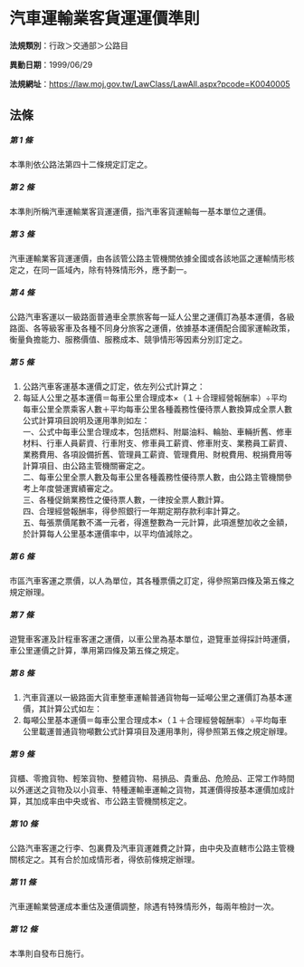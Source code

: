 # 汽車運輸業客貨運運價準則

**法規類別**：行政＞交通部＞公路目

**異動日期**：1999/06/29  

**法規網址**：https://law.moj.gov.tw/LawClass/LawAll.aspx?pcode=K0040005





## 法條
##### 第 1 條
本準則依公路法第四十二條規定訂定之。

##### 第 2 條
本準則所稱汽車運輸業客貨運運價，指汽車客貨運輸每一基本單位之運價。

##### 第 3 條
汽車運輸業客貨運運價，由各該管公路主管機關依據全國或各該地區之運輸情形核定之，在同一區域內，除有特殊情形外，應予劃一。

##### 第 4 條
公路汽車客運以一級路面普通車全票旅客每一延人公里之運價訂為基本運價，各級路面、各等級客車及各種不同身分旅客之運價，依據基本運價配合國家運輸政策，衡量負擔能力、服務價值、服務成本、競爭情形等因素分別訂定之。

##### 第 5 條
1. 公路汽車客運基本運價之訂定，依左列公式計算之：
1. 每延人公里之基本運價＝每車公里合理成本×（１＋合理經營報酬率）÷平均每車公里全票乘客人數＋平均每車公里各種義務性優待票人數換算成全票人數公式計算項目說明及運用準則如左：  
一、公式中每車公里合理成本，包括燃料、附屬油料、輪胎、車輛折舊、修車材料、行車人員薪資、行車附支、修車員工薪資、修車附支、業務員工薪資、業務費用、各項設備折舊、管理員工薪資、管理費用、財稅費用、稅捐費用等計算項目、由公路主管機關審定之。  
二、每車公里全票人數及每車公里各種義務性優待票人數，由公路主管機關參考上年度營運實績審定之。  
三、各種促銷業務性之優待票人數，一律按全票人數計算。  
四、合理經營報酬率，得參照銀行一年期定期存款利率計算之。  
五、每張票價尾數不滿一元者，得進整數為一元計算，此項進整加收之金額，於計算每人公里基本運價率中，以平均值減除之。

##### 第 6 條
市區汽車客運之票價，以人為單位，其各種票價之訂定，得參照第四條及第五條之規定辦理。

##### 第 7 條
遊覽車客運及計程車客運之運價，以車公里為基本單位，遊覽車並得採計時運價，車公里運價之計算，準用第四條及第五條之規定。

##### 第 8 條
1. 汽車貨運以一級路面大貨車整車運輸普通貨物每一延噸公里之運價訂為基本運價，其計算公式如左：
1. 每噸公里基本運價＝每車公里合理成本×（１＋合理經營報酬率）÷平均每車公里載運普通貨物噸數公式計算項目及運用準則，得參照第五條之規定辦理。

##### 第 9 條
貨櫃、零擔貨物、輕笨貨物、整體貨物、易損品、貴重品、危險品、正常工作時間以外運送之貨物及以小貨車、特種運輸車運輸之貨物，其運價得按基本運價加成計算，其加成率由中央或省、市公路主管機關核定之。

##### 第 10 條
公路汽車客運之行李、包裏費及汽車貨運雜費之計算，由中央及直轄市公路主管機關核定之。其有合於加成情形者，得依前條規定辦理。

##### 第 11 條
汽車運輸業營運成本重估及運價調整，除遇有特殊情形外，每兩年檢討一次。

##### 第 12 條
本準則自發布日施行。


